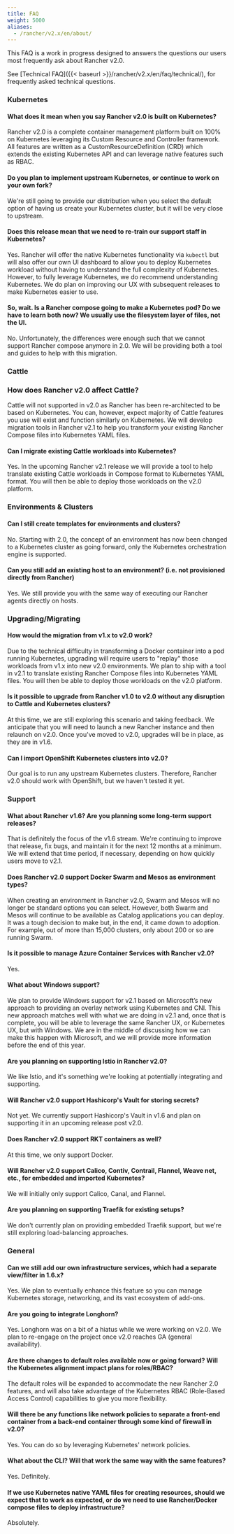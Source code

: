 ```yaml
---
title: FAQ
weight: 5000
aliases:
  - /rancher/v2.x/en/about/
---
```


This FAQ is a work in progress designed to answers the questions our users most frequently ask about Rancher v2.0.

See [Technical FAQ]({{< baseurl >}}/rancher/v2.x/en/faq/technical/), for frequently asked technical questions.

### Kubernetes

#### What does it mean when you say Rancher v2.0 is built on Kubernetes?

Rancher v2.0 is a complete container management platform built on 100% on Kubernetes leveraging its Custom Resource and Controller framework.  All features are written as a CustomResourceDefinition (CRD) which extends the existing Kubernetes API and can leverage native features such as RBAC.

#### Do you plan to implement upstream Kubernetes, or continue to work on your own fork?

We're still going to provide our distribution when you select the default option of having us create your Kubernetes cluster, but it will be very close to upstream. 

#### Does this release mean that we need to re-train our support staff in Kubernetes?

Yes.  Rancher will offer the native Kubernetes functionality via `kubectl` but will also offer our own UI dashboard to allow you to deploy Kubernetes workload without having to understand the full complexity of Kubernetes.  However, to fully leverage Kubernetes, we do recommend understanding Kubernetes.  We do plan on improving our UX with subsequent releases to make Kubernetes easier to use.

#### So, wait. Is a Rancher compose going to make a Kubernetes pod? Do we have to learn both now? We usually use the filesystem layer of files, not the UI.

No.  Unfortunately, the differences were enough such that we cannot support Rancher compose anymore in 2.0.  We will be providing both a tool and guides to help with this migration.

### Cattle

### How does Rancher v2.0 affect Cattle?

Cattle will not supported in v2.0 as Rancher has been re-architected to be based on Kubernetes. You can, however, expect majority of Cattle features you use will exist and function similarly on Kubernetes. We will develop migration tools in Rancher v2.1 to help you transform your existing Rancher Compose files into Kubernetes YAML files.

#### Can I migrate existing Cattle workloads into Kubernetes?

Yes. In the upcoming Rancher v2.1 release we will provide a tool to help translate existing Cattle workloads in Compose format to Kubernetes YAML format.  You will then be able to deploy those workloads on the v2.0 platform.

### Environments & Clusters

#### Can I still create templates for environments and clusters?

No.  Starting with 2.0, the concept of an environment has now been changed to a Kubernetes cluster as going forward, only the Kubernetes orchestration engine is supported.

#### Can you still add an existing host to an environment? (i.e. not provisioned directly from Rancher)

Yes. We still provide you with the same way of executing our Rancher agents directly on hosts.

### Upgrading/Migrating

#### How would the migration from v1.x to v2.0 work?

Due to the technical difficulty in transforming a Docker container into a pod running Kubernetes, upgrading will require users to "replay" those workloads from v1.x into new v2.0 environments. We plan to ship with a tool in v2.1 to translate existing Rancher Compose files into Kubernetes YAML files.  You will then be able to deploy those workloads on the v2.0 platform.

#### Is it possible to upgrade from Rancher v1.0 to v2.0 without any disruption to Cattle and Kubernetes clusters?

At this time, we are still exploring this scenario and taking feedback. We anticipate that you will need to launch a new Rancher instance and then relaunch on v2.0. Once you've moved to v2.0, upgrades will be in place, as they are in v1.6.

#### Can I import OpenShift Kubernetes clusters into v2.0?

Our goal is to run any upstream Kubernetes clusters. Therefore, Rancher v2.0 should work with OpenShift, but we haven't tested it yet.

### Support

#### What about Rancher v1.6? Are you planning some long-term support releases?

That is definitely the focus of the v1.6 stream. We're continuing to improve that release, fix bugs, and maintain it for the next 12 months at a minimum. We will extend that time period, if necessary, depending on how quickly users move to v2.1.

#### Does Rancher v2.0 support Docker Swarm and Mesos as environment types?

When creating an environment in Rancher v2.0, Swarm and Mesos will no longer be standard options you can select. However, both Swarm and Mesos will continue to be available as Catalog applications you can deploy. It was a tough decision to make but, in the end, it came down to adoption. For example, out of more than 15,000 clusters, only about 200 or so are running Swarm.

#### Is it possible to manage Azure Container Services with Rancher v2.0?
Yes.

#### What about Windows support?

We plan to provide Windows support for v2.1 based on Microsoft’s new approach to providing an overlay network using Kubernetes and CNI. This new approach matches well with what we are doing in v2.1 and, once that is complete, you will be able to leverage the same Rancher UX, or Kubernetes UX, but with Windows. We are in the middle of discussing how we can make this happen with Microsoft, and we will provide more information before the end of this year.

#### Are you planning on supporting Istio in Rancher v2.0?

We like Istio, and it's something we're looking at potentially integrating and supporting.

#### Will Rancher v2.0 support Hashicorp's Vault for storing secrets?

Not yet. We currently support Hashicorp's Vault in v1.6 and plan on supporting it in an upcoming release post v2.0.

#### Does Rancher v2.0 support RKT containers as well?

At this time, we only support Docker.

#### Will Rancher v2.0 support Calico, Contiv, Contrail, Flannel, Weave net, etc., for embedded and imported Kubernetes?

We will initially only support Calico, Canal, and Flannel.

#### Are you planning on supporting Traefik for existing setups?

We don't currently plan on providing embedded Traefik support, but we're still exploring load-balancing approaches.

### General

#### Can we still add our own infrastructure services, which had a separate view/filter in 1.6.x?

Yes. We plan to eventually enhance this feature so you can manage Kubernetes storage, networking, and its vast ecosystem of add-ons.

#### Are you going to integrate Longhorn?

Yes. Longhorn was on a bit of a hiatus while we were working on v2.0. We plan to re-engage on the project once v2.0 reaches GA (general availability).

#### Are there changes to default roles available now or going forward? Will the Kubernetes alignment impact plans for roles/RBAC?

The default roles will be expanded to accommodate the new Rancher 2.0 features, and will also take advantage of the Kubernetes RBAC (Role-Based Access Control) capabilities to give you more flexibility.

#### Will there be any functions like network policies to separate a front-end container from a back-end container through some kind of firewall in v2.0?

Yes. You can do so by leveraging Kubernetes' network policies.

#### What about the CLI? Will that work the same way with the same features?

Yes. Definitely.

#### If we use Kubernetes native YAML files for creating resources, should we expect that to work as expected, or do we need to use Rancher/Docker compose files to deploy infrastructure?

Absolutely.
